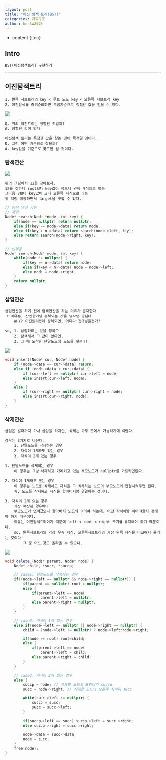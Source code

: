 ```yaml
---
layout: post
title: "이진 탐색 트리(BST)"
categories: 자료구조
author: bn-tw2020
---
```

* content
{:toc}


## Intro

```
BST(이진탐색트리) 구현하기
```





---

## 이진탐색트리

```
1. 왼쪽 서브트리의 key < 루트 노드 key < 오른쪽 서브트리 key
2. 이진탐색를 중위순회하면 오름차순으로 정렬된 값을 얻을 수 있다.
```

<div style="align-text:center;"><img src="https://user-images.githubusercontent.com/66770613/118129356-07ae5a80-b437-11eb-85bb-ba27b5e3df5b.png"></div>

```
Q. 위의 이진트리는 정렬된 것일까?
A. 정렬된 것이 맞다.

이진탐색 트리는 특정한 값을 찾는 것이 목적일 것이다. 
Q. 그럼 어떤 기준으로 찾을까?
A. key값을 기준으로 찾으면 될 것이다.
```

### 탐색연산

<div style="align-text:center;"><img src="https://user-images.githubusercontent.com/66770613/118129938-c4a0b700-b437-11eb-81e4-cc10fd641f51.png"></div>

```
위의 그림에서 12를 찾아보자.
12를 찾는데 root보다 key값이 작으니 왼쪽 자식으로 이동
그다음 7보다 key값이 크니 오른쪽 자식으로 이동
위 처럼 이동하면서 target을 구할 수 있다.
```

```c++
// 탐색 연산 기능
// 재귀
Node* search(Node *node, int key) {
    if(node == nullptr) return nullptr;
    else if(key == node->data) return node;
    else if(key < n->data) return search(node->left, key);
    else return search(node->right, key);
}

// 반복문
Node* search(Node* node, int key) {
    while(node != nullptr) {
        if(key == n->data) return node;
        else if(key < n->data) node = node->left;
        else node = node->right;
    }
    return nullptr;
}
```

### 삽입연산

```
삽입연산을 하기 전에 탐색연산을 하는 이유가 존재한다.
그 이유는, 삽입할거면 중복되는 값을 넣으면 안된다.
    WHY? 이진트리인데 중복되면, 어디다 집어넣을건가? 

so, 1. 삽입하려는 값을 정하고
    2. 탐색해서 그 값이 없다면,
    3. 그 때 도착한 단말노드에 노드를 넣는다!
```

<div style="align-text:center;"><img src="https://user-images.githubusercontent.com/66770613/118130863-cd45bd00-b438-11eb-9c3f-a2e54fc420c1.png"></div>  

```c++
void insert(Node* cur, Node* node) {
    if (node->data == cur->data) return;
    else if (node->data < cur->data) {
        if (cur->left == nullptr) cur->left = node;
        else insert(cur->left, node);
    }
    else {
        if (cur->right == nullptr) cur->right = node;
        else insert(cur->right, node);
    }
}
```

### 삭제연산

```
삽입은 갈때까지 가서 삽입을 하지만, 삭제는 아무 곳에서 가능하기에 어렵다.

경우는 3가지로 나뉜다.
    1. 단말노드를 삭제하는 경우
    2. 자식이 1개라도 있는 경우
    3. 자식이 2개 있는 경우

1. 단말노드를 삭제하는 경우
    이 경우는 그냥 삭제하고 가리키고 있는 부모노드가 nullptr를 가르키면된다.

2. 자식이 1개라도 있는 경우
    이 경우는 노드를 삭제하고 자식을 그 삭제하는 노드의 부모노드와 연결시켜주면 된다.
    즉, 노드를 삭제하고 자식을 할아버지랑 연결하는 것이다.

3. 자식이 2개 있는 경우
    가장 복잡한 경우이다.
    부모노드가 없어졌으니 할아버지 노드와 이어야 하는데, 어떤 자식이랑 이어야할지 정해야 하기 때문이다.
    이유는 이진탐색트리이기 때문에 left < root < right 크기를 유지해야 하기 때문이다.
    so, 왼쪽서브트리의 가장 우측 자식, 오른쪽서브트리의 가장 왼쪽 자식을 비교해서 올리는 것이다!
        그 중 어느 것도 올라올 수 있으니.
```

<div style="align-text:center;"><img src="https://user-images.githubusercontent.com/66770613/118133829-3bd84a00-b43c-11eb-820b-e110aa3045c0.png"></div>  

```c++
void delete_(Node* parent, Node* node) {
    Node* child, *succ, *succp;

    // case1: 단말노드를 삭제하는 경우
    if((node->left == nullptr && node->right == nullptr)) {
        if(parent == nullptr) root = nullptr;
        else {
            if(parent->left == node)
                parent->left = nullptr;
            else parent->right = nullptr;
        }
    }

    // case2: 자식이 1개 있는 경우
    else if(node->left == nullptr || node->right == nullptr) {
        child = (node->left != nullptr) ? node->left:node->right;

        if(node == root) root=child;
        else {
            if(parent->left == node)
                parent->left = child;
            else parent->right = child;
        }
    }

    // case3: 자식이 2개 있는 경우
    else {
        succp = node; // 삭제할 노드의 포인터가 succp
        succ = node->right; // 삭제할 노드의 오른쪽 자식이 succ

        while(succ->left != nullptr) {
            succp = succ;
            succ = succ->left;
        }

        if(succp->left == succ) succp->left = succ->right;
        else succp->right = succ->right;

        node->data = succ->data;
        node = succ;
    }
    free(node);
}
```
